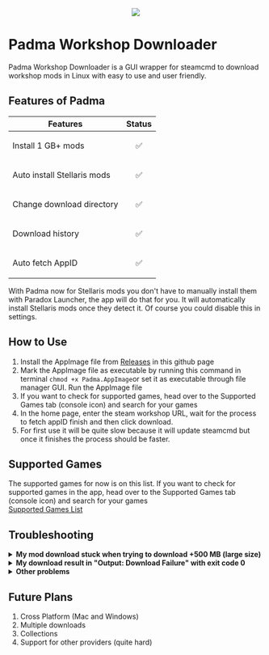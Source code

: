 <p align="center">
  <img src="https://i.imgur.com/skYvswx.png" />
</p>

# Padma Workshop Downloader
Padma Workshop Downloader is a GUI wrapper for steamcmd to download workshop mods in Linux with easy to use and user friendly.

## Features of Padma
| Features | Status |
|----------|----------|
| Install 1 GB+ mods    | <p align="center"> :white_check_mark: </p> |
| Auto install Stellaris mods    | <p align="center"> :white_check_mark: </p> |
| Change download directory   | <p align="center"> :white_check_mark: </p> |
| Download history   | <p align="center"> :white_check_mark: </p>|
| Auto fetch AppID   | <p align="center"> :white_check_mark: </p> |

With Padma now for Stellaris mods you don't have to manually install them with Paradox Launcher, the app will do that for you. It will automatically install Stellaris mods once they detect it. Of course you could disable this in settings.

## How to Use
1. Install the AppImage file from [Releases](https://github.com/Codecooo/Padma/releases/) in this github page
2. Mark the AppImage file as executable by running this command in terminal `chmod +x Padma.AppImage`or set it as executable through file manager GUI. Run the AppImage file
3. If you want to check for supported games, head over to the Supported Games tab (console icon) and search for your games
4. In the home page, enter the steam workshop URL, wait for the process to fetch appID finish and then click download.
5. For first use it will be quite slow because it will update steamcmd but once it finishes the process should be faster.

## Supported Games
The supported games for now is on this list. If you want to check for supported games in the app, head over to the Supported Games tab (console icon) and search for your games
<br>
[Supported Games List](https://steamdb.info/sub/17906/apps/)

## Troubleshooting
<details>
<summary> <strong>My mod download stuck when trying to download +500 MB (large size)</strong></summary>
  <br>
  Generally speaking, when the status in download bar is still "Downloading" it means the download is stil not failed. If you're downloading a large mod it will take awhile since there is timeouts between downloads and need to be resumed. But don't worry just wait the download to finish
</details>
<details>
<summary> <strong>My download result in "Output: Download Failure" with exit code 0</strong> </summary>
<br>
  This is a known issue if the steamapps folder is corrupted either by moving downloaded mods or something else.
  <br>
  Go to Settings and press "Reset Padma", this will reset Padma including all of it's data to ensure proper fix.
  </details>
  <details>
<summary> <strong>Other problems</strong> </summary> 
<br>
You could open an issue in this github page and the describe what the issue, what do you do before, and if you can copy the logs in the console
</details>


## Future Plans
1. Cross Platform (Mac and Windows)
2. Multiple downloads
3. Collections
4. Support for other providers (quite hard)
